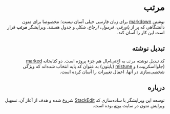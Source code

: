 <div dir=rtl>


# مرتب

نوشتن [markdown] برای زبان فارسی خیلی آسان نیست؛ مخصوصا برای متون دانشگاهی که پر از *پاورقی*، *فرمول*، *ارجاع*، *شکل* و جدول هستند. ویرایشگر **مرتب** قرار است این کار را آسان کند.

## تبدیل نوشته

کد تبدیل نوشته `مرتب` به اچ‌تی‌ام‌ال هم جزء پروژه است. دو کتابخانه [marked] (جاوااسکریپت) و [mistune] (پایتون) به عنوان کد پایه انتخاب شده‌اند که ویژگی شخصی‌سازی در آنها، اعمال تغییرات را آسان کرده است.

## درباره

توسعه این ویرایشگر با ساده‌سازی کد [StackEdit] شروع شده و هدف از آغاز آن، تسهیل ویرایش متون در سایت [بوته] بوده است.


[بوته]: http://www.boute.ir
[markdown]: http://daringfireball.net/projects/markdown/
[marked]: https://github.com/chjj/marked 
[mistune]: https://github.com/lepture/mistune
[StackEdit]: https://github.com/benweet/stackedit

